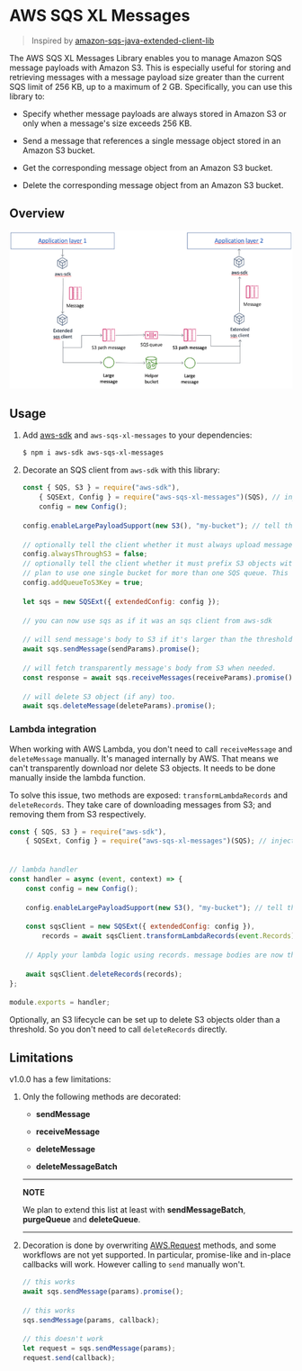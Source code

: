 # AWS SQS XL Messages

> Inspired by [amazon-sqs-java-extended-client-lib](https://github.com/awslabs/amazon-sqs-java-extended-client-lib)

The AWS SQS XL Messages Library enables you to manage Amazon SQS message payloads with Amazon S3. This is especially useful for storing and retrieving messages with a message payload size greater than the current SQS limit of 256 KB, up to a maximum of 2 GB. Specifically, you can use this library to:

* Specify whether message payloads are always stored in Amazon S3 or only when a message's size exceeds 256 KB.

* Send a message that references a single message object stored in an Amazon S3 bucket.

* Get the corresponding message object from an Amazon S3 bucket.

* Delete the corresponding message object from an Amazon S3 bucket.

## Overview

![Architecture](architecture.png)

## Usage

1. Add [aws-sdk](https://www.npmjs.com/package/aws-sdk) and `aws-sqs-xl-messages` to your dependencies:

    ```sh
    $ npm i aws-sdk aws-sqs-xl-messages
    ```

2. Decorate an SQS client from `aws-sdk` with this library:

    ```js
    const { SQS, S3 } = require("aws-sdk"),
        { SQSExt, Config } = require("aws-sqs-xl-messages")(SQS), // inject the SQS client that will be decorated
        config = new Config();

    config.enableLargePayloadSupport(new S3(), "my-bucket"); // tell the client which S3 bucket to use.

    // optionally tell the client whether it must always upload messages to S3. This defaults to false.
    config.alwaysThroughS3 = false;
    // optionally tell the client whether it must prefix S3 objects with the QueueName. Useful if you
    // plan to use one single bucket for more than one SQS queue. This defaults to true.
    config.addQueueToS3Key = true;

    let sqs = new SQSExt({ extendedConfig: config });

    // you can now use sqs as if it was an sqs client from aws-sdk

    // will send message's body to S3 if it's larger than the threshold (or alwaysThroughS3)
    await sqs.sendMessage(sendParams).promise();

    // will fetch transparently message's body from S3 when needed.
    const response = await sqs.receiveMessages(receiveParams).promise();

    // will delete S3 object (if any) too.
    await sqs.deleteMessage(deleteParams).promise();
    ```

### Lambda integration

When working with AWS Lambda, you don't need to call `receiveMessage` and `deleteMessage` manually. It's managed internally by AWS. That means we can't transparently download nor delete S3 objects. It needs to be done manually inside the lambda function.

To solve this issue, two methods are exposed: `transformLambdaRecords` and `deleteRecords`. They take care of downloading messages from S3; and removing them from S3 respectively.

```js
const { SQS, S3 } = require("aws-sdk"),
    { SQSExt, Config } = require("aws-sqs-xl-messages")(SQS); // inject the SQS client that will be decorated


// lambda handler
const handler = async (event, context) => {
    const config = new Config();

    config.enableLargePayloadSupport(new S3(), "my-bucket"); // tell the client which S3 bucket to use.

    const sqsClient = new SQSExt({ extendedConfig: config }),
        records = await sqsClient.transformLambdaRecords(event.Records);

    // Apply your lambda logic using records. message bodies are now the content from S3.

    await sqsClient.deleteRecords(records);
};

module.exports = handler;
```

Optionally, an S3 lifecycle can be set up to delete S3 objects older than a threshold. So you don't need to call `deleteRecords` directly.

## Limitations

v1.0.0 has a few limitations:

1. Only the following methods are decorated:
    * **sendMessage**

    * **receiveMessage**

    * **deleteMessage**

    * **deleteMessageBatch**

    ---
    **NOTE**

    We plan to extend this list at least with **sendMessageBatch**, **purgeQueue** and **deleteQueue**.

    ---

2. Decoration is done by overwriting [AWS.Request](https://docs.aws.amazon.com/AWSJavaScriptSDK/latest/AWS/Request.html) methods, and some workflows are not yet supported. In particular, promise-like and in-place callbacks will work. However calling to `send` manually won't.

    ```js
    // this works
    await sqs.sendMessage(params).promise();

    // this works
    sqs.sendMessage(params, callback);

    // this doesn't work
    let request = sqs.sendMessage(params);
    request.send(callback);
    ```
